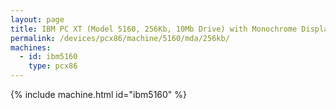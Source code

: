 ```yaml
---
layout: page
title: IBM PC XT (Model 5160, 256Kb, 10Mb Drive) with Monochrome Display
permalink: /devices/pcx86/machine/5160/mda/256kb/
machines:
  - id: ibm5160
    type: pcx86
---
```


{% include machine.html id="ibm5160" %}
